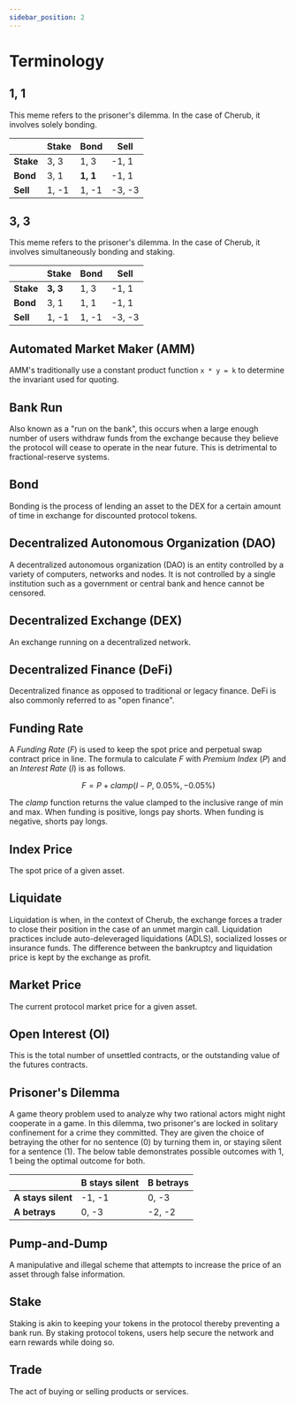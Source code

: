 ```yaml
---
sidebar_position: 2
---
```


# Terminology

## 1, 1

This meme refers to the prisoner's dilemma. In the case of Cherub, it involves solely bonding.

| | Stake | Bond | Sell |
|-|-------|------|------|
| **Stake** | 3, 3 | 1, 3 | -1, 1 |
| **Bond** | 3, 1 | **1, 1** | -1, 1 |
| **Sell** | 1, -1 | 1, -1 | -3, -3 |

## 3, 3

This meme refers to the prisoner's dilemma. In the case of Cherub, it involves simultaneously bonding and staking.

| | Stake | Bond | Sell |
|-|-------|------|------|
| **Stake** | **3, 3** | 1, 3 | -1, 1 |
| **Bond** | 3, 1 | 1, 1 | -1, 1 |
| **Sell** | 1, -1 | 1, -1 | -3, -3 |

## Automated Market Maker (AMM)

AMM's traditionally use a constant product function `x * y = k` to determine the invariant used for quoting.

## Bank Run

Also known as a "run on the bank", this occurs when a large enough number of users withdraw funds from the exchange because they believe the protocol will cease to operate in the near future. This is detrimental to fractional-reserve systems.

## Bond

Bonding is the process of lending an asset to the DEX for a certain amount of time in exchange for discounted protocol tokens.

## Decentralized Autonomous Organization (DAO)

A decentralized autonomous organization (DAO) is an entity controlled by a variety of computers, networks and nodes. It is not controlled by a single institution such as a government or central bank and hence cannot be censored.

## Decentralized Exchange (DEX)

An exchange running on a decentralized network.

## Decentralized Finance (DeFi)

Decentralized finance as opposed to traditional or legacy finance. DeFi is also commonly referred to as "open finance".

## Funding Rate

A $Funding\ Rate\ (F)$ is used to keep the spot price and perpetual swap contract price in line. The formula to calculate $F$ with $Premium\ Index\ (P)$ and an $Interest\ Rate\ (I)$ is as follows.

$$
F=P+ clamp(I-P,\ 0.05\%, -0.05\%)
$$

The $clamp$ function returns the value clamped to the inclusive range of min and max. When funding is positive, longs pay shorts. When funding is negative, shorts pay longs.

## Index Price

The spot price of a given asset.

## Liquidate

Liquidation is when, in the context of Cherub, the exchange forces a trader to close their position in the case of an unmet margin call. Liquidation practices include auto-deleveraged liquidations (ADLS), socialized losses or insurance funds. The difference between the bankruptcy and liquidation price is kept by the exchange as profit.

## Market Price

The current protocol market price for a given asset.

## Open Interest (OI)

This is the total number of unsettled contracts, or the outstanding value of the futures contracts.

## Prisoner's Dilemma

A game theory problem used to analyze why two rational actors might night cooperate in a game. In this dilemma, two prisoner's are locked in solitary confinement for a crime they committed. They are given the choice of betraying the other for no sentence (0) by turning them in, or staying silent for a sentence (1). The below table demonstrates possible outcomes with 1, 1 being the optimal outcome for both.

|| B stays silent | B betrays |
|-----|----------------|-----------|
| **A stays silent** | -1, -1 | 0, -3 |
| **A betrays** | 0, -3 | -2, -2 |

## Pump-and-Dump

A manipulative and illegal scheme that attempts to increase the price of an asset through false information.

## Stake

Staking is akin to keeping your tokens in the protocol thereby preventing a bank run. By staking protocol tokens, users help secure the network and earn rewards while doing so.

## Trade

The act of buying or selling products or services.

